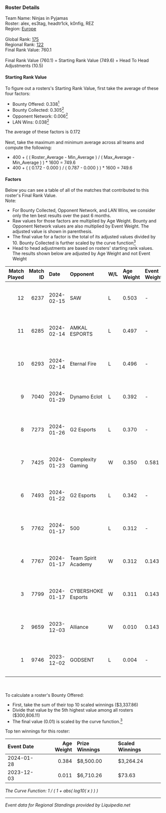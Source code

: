 ### Roster Details<br />
Team Name: Ninjas in Pyjamas<br />
Roster: alex, es3tag, headtr1ck, k0nfig, REZ<br />
Region: [Europe]( ../standings_europe.md)<br />
<br />
Global Rank: [175](../standings_global.md)<br />
Regional Rank: [122]( ../standings_europe.md)<br />
Final Rank Value:  760.1<br />
<br />
Final Rank Value (760.1) = Starting Rank Value (749.6) + Head To Head Adjustments (10.5)<br />

#### Starting Rank Value<br />
To figure out a rosters's Starting Rank Value, first take the average of these four factors:<br />
- Bounty Offered: 0.338[<sup>1</sup>](#table2)
- Bounty Collected: 0.305[<sup>2</sup>](#table1)
- Opponent Network: 0.006[<sup>2</sup>](#table1)
- LAN Wins: 0.038[<sup>2</sup>](#table1)

The average of these factors is 0.172<br />
<br />
Next, take the maximum and minimum average across all teams and compute the following:<br />
- 400 + ( ( Roster_Average - Min_Average ) / ( Max_Average - Min_Average ) ) * 1600 = 749.6
- 400 + ( ( 0.172 - 0.000 ) / ( 0.787 - 0.000 ) ) * 1600 = 749.6


#### Factors<br />
Below you can see a table of all of the matches that contributed to this roster's Final Rank Value.<br />
Note:<br />

- For Bounty Collected, Opponent Network, and LAN Wins, we consider only the ten best results over the past 6 months.
- Raw values for those factors are multiplied by Age Weight. Bounty and Opponent Network values are also multiplied by Event Weight. The adjusted value is shown in parenthesis.
- The final value for a factor is the total of its adjusted values divided by 10. Bounty Collected is further scaled by the curve function[<sup>3</sup>](#curveFunction)
- Head to head adjustments are based on rosters' starting rank values. The results shown below are adjusted by Age Weight and not Event Weight
<span id="table1"></span><br />


| Match Played | Match ID | Date       | Opponent            | W/L | Age Weight | Event Weight | Bounty Collected | Opponent Network | LAN Wins  | H2H Adj. | Roster                                |
| -: | -: | :- | :- | :- | :- | :- | :- | :- | :- | -: | :- |
|           12 |     6237 | 2024-02-15 | SAW                 | L   | 0.503      | -            | -                | -                | -         |    -0.58 | alex, es3tag, headtr1ck, k0nfig, REZ  |
|           11 |     6285 | 2024-02-14 | AMKAL ESPORTS       | L   | 0.497      | -            | -                | -                | -         |    -1.28 | alex, es3tag, headtr1ck, k0nfig, REZ  |
|           10 |     6293 | 2024-02-14 | Eternal Fire        | L   | 0.496      | -            | -                | -                | -         |    -0.04 | alex, es3tag, headtr1ck, k0nfig, REZ  |
|            9 |     7040 | 2024-01-29 | Dynamo Eclot        | L   | 0.392      | -            | -                | -                | -         |    -1.74 | alex, es3tag, headtr1ck, k0nfig, REZ  |
|            8 |     7273 | 2024-01-26 | G2 Esports          | L   | 0.370      | -            | -                | -                | -         |    -0.04 | alex, es3tag, headtr1ck, k0nfig, REZ  |
|            7 |     7425 | 2024-01-23 | Complexity Gaming   | W   | 0.350      | 0.581        | 0.260 (0.053)    | 0.219 (0.044)    | 1 (0.350) |    10.90 | alex, es3tag, headtr1ck, k0nfig, REZ  |
|            6 |     7493 | 2024-01-22 | G2 Esports          | L   | 0.342      | -            | -                | -                | -         |    -0.03 | alex, es3tag, headtr1ck, k0nfig, REZ  |
|            5 |     7762 | 2024-01-17 | 500                 | L   | 0.312      | -            | -                | -                | -         |    -4.53 | alex, es3tag, headtr1ck, k0nfig, REZ  |
|            4 |     7767 | 2024-01-17 | Team Spirit Academy | W   | 0.312      | 0.143        | 0.004 (0.000)    | 0.229 (0.010)    | 0 (0.000) |     4.80 | alex, es3tag, headtr1ck, k0nfig, REZ  |
|            3 |     7799 | 2024-01-17 | CYBERSHOKE Esports  | W   | 0.311      | 0.143        | 0.000 (0.000)    | 0.147 (0.007)    | 0 (0.000) |     2.94 | alex, es3tag, headtr1ck, k0nfig, REZ  |
|            2 |     9659 | 2023-12-03 | Alliance            | W   | 0.010      | 0.143        | 0.004 (0.000)    | 0.529 (0.001)    | 1 (0.010) |     0.20 | es3tag, k0nfig, maxster, REZ, Silence |
|            1 |     9746 | 2023-12-02 | GODSENT             | L   | 0.004      | -            | -                | -                | -         |    -0.08 | es3tag, k0nfig, maxster, REZ, Silence |

<br />
<span id="table2"></span><br />
To calculate a roster's Bounty Offered:<br />

- First, take the sum of their top 10 scaled winnings ($3,337.86)
- Divide that value by the 5th highest value among all rosters ($300,806.11)
- The final value (0.01) is scaled by the curve function.[<sup>3</sup>](#curveFunction)

Top ten winnings for this roster:<br />

| Event Date | Age Weight | Prize Winnings | Scaled Winnings |
| :- | -: | :- | :- |
| 2024-01-28 |      0.384 | $8,500.00      | $3,264.24       |
| 2023-12-03 |      0.011 | $6,710.26      | $73.63          |


<span id="curveFunction"></span>_The Curve Function: 1 / ( 1 + abs( log10( x ) ) )_<br />

---
_Event data for Regional Standings provided by Liquipedia.net_<br />
